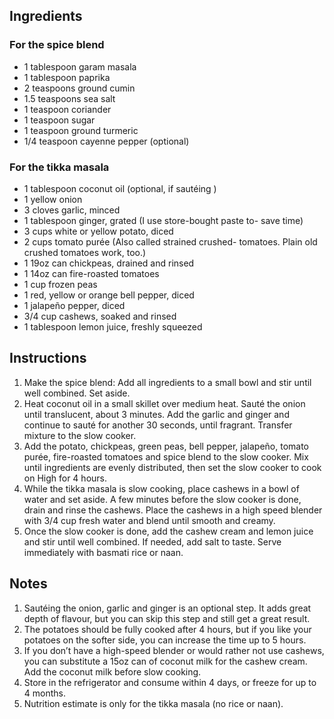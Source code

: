 ## Ingredients

### For the spice blend
- 1 tablespoon garam masala
- 1 tablespoon paprika
- 2 teaspoons ground cumin
- 1.5 teaspoons sea salt
- 1 teaspoon coriander
- 1 teaspoon sugar
- 1 teaspoon ground turmeric
- 1/4 teaspoon cayenne pepper (optional)

### For the tikka masala
- 1 tablespoon coconut oil (optional, if sautéing )
- 1 yellow onion
- 3 cloves garlic, minced
- 1 tablespoon ginger, grated (I use store-bought paste to- save time)
- 3 cups white or yellow potato, diced
- 2 cups tomato purée (Also called strained crushed- tomatoes. Plain old crushed tomatoes work, too.)
- 1 19oz can chickpeas, drained and rinsed
- 1 14oz can fire-roasted tomatoes
- 1 cup frozen peas
- 1 red, yellow or orange bell pepper, diced
- 1 jalapeño pepper, diced
- 3/4 cup cashews, soaked and rinsed
- 1 tablespoon lemon juice, freshly squeezed

## Instructions
1. Make the spice blend: Add all ingredients to a small bowl and stir until well combined. Set aside.
2. Heat coconut oil in a small skillet over medium heat. Sauté the onion until translucent, about 3 minutes. Add the garlic and ginger and continue to sauté for another 30 seconds, until fragrant. Transfer mixture to the slow cooker.
3. Add the potato, chickpeas, green peas, bell pepper, jalapeño, tomato purée, fire-roasted tomatoes and spice blend to the slow cooker. Mix until ingredients are evenly distributed, then set the slow cooker to cook on High for 4 hours.
4. While the tikka masala is slow cooking, place cashews in a bowl of water and set aside. A few minutes before the slow cooker is done, drain and rinse the cashews. Place the cashews in a high speed blender with 3/4 cup fresh water and blend until smooth and creamy.
5. Once the slow cooker is done, add the cashew cream and lemon juice and stir until well combined. If needed, add salt to taste. Serve immediately with basmati rice or naan. 

## Notes
1. Sautéing the onion, garlic and ginger is an optional step. It adds great depth of flavour, but you can skip this step and still get a great result. 
2. The potatoes should be fully cooked after 4 hours, but if you like your potatoes on the softer side, you can increase the time up to 5 hours.
3. If you don’t have a high-speed blender or would rather not use cashews, you can substitute a 15oz can of coconut milk for the cashew cream. Add the coconut milk before slow cooking. 
4. Store in the refrigerator and consume within 4 days, or freeze for up to 4 months. 
5. Nutrition estimate is only for the tikka masala (no rice or naan).
